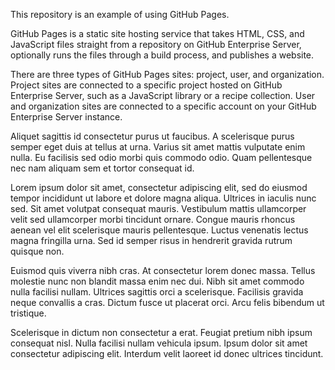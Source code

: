 This repository is an example of using GitHub Pages.

GitHub Pages is a static site hosting service that takes HTML, CSS, and JavaScript files straight from a repository on GitHub Enterprise Server, optionally runs the files through a build process, and publishes a website.

There are three types of GitHub Pages sites: project, user, and organization. Project sites are connected to a specific project hosted on GitHub Enterprise Server, such as a JavaScript library or a recipe collection. User and organization sites are connected to a specific account on your GitHub Enterprise Server instance.

Aliquet sagittis id consectetur purus ut faucibus. A scelerisque purus semper eget duis at tellus at urna. Varius sit amet mattis vulputate enim nulla. Eu facilisis sed odio morbi quis commodo odio. Quam pellentesque nec nam aliquam sem et tortor consequat id.

Lorem ipsum dolor sit amet, consectetur adipiscing elit, sed do eiusmod tempor incididunt ut labore et dolore magna aliqua. Ultrices in iaculis nunc sed. Sit amet volutpat consequat mauris. Vestibulum mattis ullamcorper velit sed ullamcorper morbi tincidunt ornare. Congue mauris rhoncus aenean vel elit scelerisque mauris pellentesque. Luctus venenatis lectus magna fringilla urna. Sed id semper risus in hendrerit gravida rutrum quisque non.

Euismod quis viverra nibh cras. At consectetur lorem donec massa. Tellus molestie nunc non blandit massa enim nec dui. Nibh sit amet commodo nulla facilisi nullam. Ultrices sagittis orci a scelerisque. Facilisis gravida neque convallis a cras. Dictum fusce ut placerat orci. Arcu felis bibendum ut tristique.

Scelerisque in dictum non consectetur a erat. Feugiat pretium nibh ipsum consequat nisl. Nulla facilisi nullam vehicula ipsum. Ipsum dolor sit amet consectetur adipiscing elit. Interdum velit laoreet id donec ultrices tincidunt.
